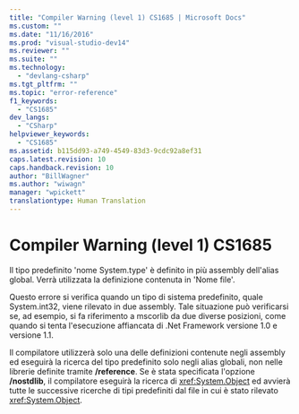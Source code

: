 ```yaml
---
title: "Compiler Warning (level 1) CS1685 | Microsoft Docs"
ms.custom: ""
ms.date: "11/16/2016"
ms.prod: "visual-studio-dev14"
ms.reviewer: ""
ms.suite: ""
ms.technology: 
  - "devlang-csharp"
ms.tgt_pltfrm: ""
ms.topic: "error-reference"
f1_keywords: 
  - "CS1685"
dev_langs: 
  - "CSharp"
helpviewer_keywords: 
  - "CS1685"
ms.assetid: b115dd93-a749-4549-83d3-9cdc92a8ef31
caps.latest.revision: 10
caps.handback.revision: 10
author: "BillWagner"
ms.author: "wiwagn"
manager: "wpickett"
translationtype: Human Translation
---
```

# Compiler Warning (level 1) CS1685
Il tipo predefinito 'nome System.type' è definito in più assembly dell'alias global. Verrà utilizzata la definizione contenuta in 'Nome file'.  
  
 Questo errore si verifica quando un tipo di sistema predefinito, quale System.int32, viene rilevato in due assembly.  Tale situazione può verificarsi se, ad esempio, si fa riferimento a mscorlib da due diverse posizioni, come quando si tenta l'esecuzione affiancata di .Net Framework versione 1.0 e versione 1.1.  
  
 Il compilatore utilizzerà solo una delle definizioni contenute negli assembly  ed eseguirà la ricerca del tipo predefinito solo negli alias globali, non nelle librerie definite tramite **\/reference**.  Se è stata specificata l'opzione **\/nostdlib**, il compilatore eseguirà la ricerca di <xref:System.Object> ed avvierà tutte le successive ricerche di tipi predefiniti dal file in cui è stato rilevato <xref:System.Object>.